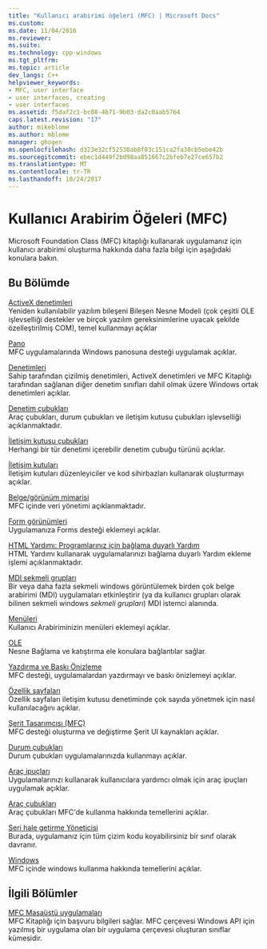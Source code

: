 ```yaml
---
title: "Kullanıcı arabirimi öğeleri (MFC) | Microsoft Docs"
ms.custom: 
ms.date: 11/04/2016
ms.reviewer: 
ms.suite: 
ms.technology: cpp-windows
ms.tgt_pltfrm: 
ms.topic: article
dev_langs: C++
helpviewer_keywords:
- MFC, user interface
- user interfaces, creating
- user interfaces
ms.assetid: f5daf2c1-bc08-4b71-9b03-da2c0aab5764
caps.latest.revision: "17"
author: mikeblome
ms.author: mblome
manager: ghogen
ms.openlocfilehash: d323e32cf52530ab8f03c151ca2fa30cb5ebe42b
ms.sourcegitcommit: ebec1d449f2bd98aa851667c2bfeb7e27ce657b2
ms.translationtype: MT
ms.contentlocale: tr-TR
ms.lasthandoff: 10/24/2017
---
```

# <a name="user-interface-elements-mfc"></a>Kullanıcı Arabirim Öğeleri (MFC)
Microsoft Foundation Class (MFC) kitaplığı kullanarak uygulamanız için kullanıcı arabirimi oluşturma hakkında daha fazla bilgi için aşağıdaki konulara bakın.  
  
## <a name="in-this-section"></a>Bu Bölümde  
 [ActiveX denetimleri](../mfc/activex-controls.md)  
 Yeniden kullanılabilir yazılım bileşeni Bileşen Nesne Modeli (çok çeşitli OLE işlevselliği destekler ve birçok yazılım gereksinimlerine uyacak şekilde özelleştirilmiş COM), temel kullanmayı açıklar  
  
 [Pano](../mfc/clipboard.md)  
 MFC uygulamalarında Windows panosuna desteği uygulamak açıklar.  
  
 [Denetimleri](../mfc/controls-mfc.md)  
 Sahip tarafından çizilmiş denetimleri, ActiveX denetimleri ve MFC Kitaplığı tarafından sağlanan diğer denetim sınıfları dahil olmak üzere Windows ortak denetimleri açıklar.  
  
 [Denetim çubukları](../mfc/control-bars.md)  
 Araç çubukları, durum çubukları ve iletişim kutusu çubukları işlevselliği açıklanmaktadır.  
  
 [İletişim kutusu çubukları](../mfc/dialog-bars.md)  
 Herhangi bir tür denetimi içerebilir denetim çubuğu türünü açıklar.  
  
 [İletişim kutuları](../mfc/dialog-boxes.md)  
 İletişim kutuları düzenleyiciler ve kod sihirbazları kullanarak oluşturmayı açıklar.  
  
 [Belge/görünüm mimarisi](../mfc/document-view-architecture.md)  
 MFC içinde veri yönetimi açıklanmaktadır.  
  
 [Form görünümleri](../mfc/form-views-mfc.md)  
 Uygulamanıza Forms desteği eklemeyi açıklar.  
  
 [HTML Yardımı: Programlarınız için bağlama duyarlı Yardım](../mfc/html-help-context-sensitive-help-for-your-programs.md)  
 HTML Yardımı kullanarak uygulamalarınızı bağlama duyarlı Yardım ekleme işlemi açıklanmaktadır.  
  
 [MDI sekmeli grupları](../mfc/mdi-tabbed-groups.md)  
 Bir veya daha fazla sekmeli windows görüntülemek birden çok belge arabirimi (MDI) uygulamaları etkinleştirir (ya da kullanıcı grupları olarak bilinen sekmeli windows *sekmeli grupları*) MDI istemci alanında.  
  
 [Menüleri](../mfc/menus-mfc.md)  
 Kullanıcı Arabiriminizin menüleri eklemeyi açıklar.  
  
 [OLE](../mfc/ole-mfc.md)  
 Nesne Bağlama ve katıştırma ele konulara bağlantılar sağlar.  
  
 [Yazdırma ve Baskı Önizleme](../mfc/printing-and-print-preview.md)  
 MFC desteği, uygulamalardan yazdırmayı ve baskı önizlemeyi açıklar.  
  
 [Özellik sayfaları](../mfc/property-sheets-mfc.md)  
 Özellik sayfaları iletişim kutusu denetiminde çok sayıda yönetmek için nasıl kullanılacağını açıklar.  
  
 [Şerit Tasarımcısı (MFC)](../mfc/ribbon-designer-mfc.md)  
 MFC desteği oluşturma ve değiştirme Şerit UI kaynakları açıklar.  
  
 [Durum çubukları](../mfc/status-bars.md)  
 Durum çubukları uygulamalarınızda kullanmayı açıklar.  
  
 [Araç ipuçları](../mfc/tool-tips.md)  
 Uygulamalarınızı kullanarak kullanıcılara yardımcı olmak için araç ipuçları uygulamak açıklar.  
  
 [Araç çubukları](../mfc/toolbars.md)  
 Araç çubukları MFC'de kullanma hakkında temellerini açıklar.  
  
 [Seri hale getirme Yöneticisi](../mfc/visualization-manager.md)  
 Burada, uygulamanız için tüm çizim kodu koyabilirsiniz bir sınıf olarak davranır.  
  
 [Windows](../mfc/windows.md)  
 MFC içinde windows kullanma hakkında temellerini açıklar.  
  
## <a name="related-sections"></a>İlgili Bölümler  
 [MFC Masaüstü uygulamaları](../mfc/mfc-desktop-applications.md)  
 MFC Kitaplığı için başvuru bilgileri sağlar. MFC çerçevesi Windows API için yazılmış bir uygulama olan bir uygulama çerçevesi oluşturan sınıflar kümesidir.

